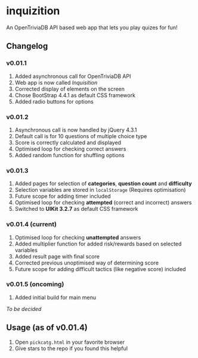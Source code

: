# inquizition
An OpenTriviaDB API based web app that lets you play quizes for fun!

## Changelog
### v0.01.1
1. Added asynchronous call for OpenTriviaDB API
2. Web app is now called _Inquisition_
3. Corrected display of elements on the screen
4. Chose BootStrap 4.4.1 as default CSS framework
5. Added radio buttons for options

### v0.01.2
1. Asynchronous call is now handled by jQuery 4.3.1
2. Default call is for 10 questions of multiple choice type
3. Score is correctly calculated and displayed
4. Optimised loop for checking correct answers
5. Added random function for shuffling options

### v0.01.3
1. Added pages for selection of __categories__, __question count__ and __difficulty__
2. Selection variables are stored in `localStorage` (Requires optimisation)
3. Future scope for adding timer included
4. Optimised loop for checking __attempted__ (correct and incorrect) answers
5. Switched to __UIKit 3.2.7__ as default CSS framework

### v0.01.4 (current)
1. Optimised loop for checking __unattempted__ answers
2. Added multiplier function for added risk/rewards based on selected variables
3. Added result page with final score
4. Corrected previous unoptimised way of determining score
5. Future scope for adding difficult tactics (like negative score) included

### v0.01.5 (oncoming)
1. Added initial build for main menu

_To be decided_

## Usage (as of v0.01.4)
1. Open `pickcatg.html` in your favorite browser
2. Give stars to the repo if you found this helpful
